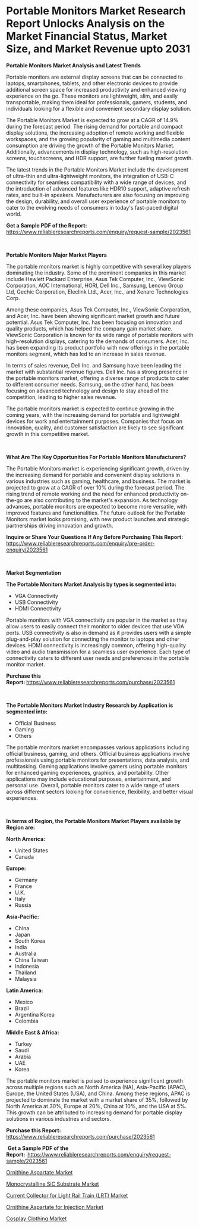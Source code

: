 <p><h1>Portable Monitors Market Research Report Unlocks Analysis on the Market Financial Status, Market Size, and Market Revenue upto 2031</h1></p><p><strong>Portable Monitors Market Analysis and Latest Trends</strong></p>
<p><p>Portable monitors are external display screens that can be connected to laptops, smartphones, tablets, and other electronic devices to provide additional screen space for increased productivity and enhanced viewing experience on the go. These monitors are lightweight, slim, and easily transportable, making them ideal for professionals, gamers, students, and individuals looking for a flexible and convenient secondary display solution.</p><p>The Portable Monitors Market is expected to grow at a CAGR of 14.9% during the forecast period. The rising demand for portable and compact display solutions, the increasing adoption of remote working and flexible workspaces, and the growing popularity of gaming and multimedia content consumption are driving the growth of the Portable Monitors Market. Additionally, advancements in display technology, such as high-resolution screens, touchscreens, and HDR support, are further fueling market growth.</p><p>The latest trends in the Portable Monitors Market include the development of ultra-thin and ultra-lightweight monitors, the integration of USB-C connectivity for seamless compatibility with a wide range of devices, and the introduction of advanced features like HDR10 support, adaptive refresh rates, and built-in speakers. Manufacturers are also focusing on improving the design, durability, and overall user experience of portable monitors to cater to the evolving needs of consumers in today's fast-paced digital world.</p></p>
<p><strong>Get a Sample PDF of the Report:&nbsp;</strong> <a href="https://www.reliableresearchreports.com/enquiry/request-sample/2023561">https://www.reliableresearchreports.com/enquiry/request-sample/2023561</a></p>
<p>&nbsp;</p>
<p><strong>Portable Monitors Major Market Players</strong></p>
<p><p>The portable monitors market is highly competitive with several key players dominating the industry. Some of the prominent companies in this market include Hewlett Packard Enterprise, Asus Tek Computer, Inc., ViewSonic Corporation, AOC International, HORI, Dell Inc., Samsung, Lenovo Group Ltd, Gechic Corporation, Eleclink Ltd., Acer, Inc., and Xenarc Technologies Corp.</p><p>Among these companies, Asus Tek Computer, Inc., ViewSonic Corporation, and Acer, Inc. have been showing significant market growth and future potential. Asus Tek Computer, Inc. has been focusing on innovation and quality products, which has helped the company gain market share. ViewSonic Corporation is known for its wide range of portable monitors with high-resolution displays, catering to the demands of consumers. Acer, Inc. has been expanding its product portfolio with new offerings in the portable monitors segment, which has led to an increase in sales revenue.</p><p>In terms of sales revenue, Dell Inc. and Samsung have been leading the market with substantial revenue figures. Dell Inc. has a strong presence in the portable monitors market, offering a diverse range of products to cater to different consumer needs. Samsung, on the other hand, has been focusing on advanced technology and design to stay ahead of the competition, leading to higher sales revenue.</p><p>The portable monitors market is expected to continue growing in the coming years, with the increasing demand for portable and lightweight devices for work and entertainment purposes. Companies that focus on innovation, quality, and customer satisfaction are likely to see significant growth in this competitive market.</p></p>
<p>&nbsp;</p>
<p><strong>What Are The Key Opportunities For Portable Monitors Manufacturers?</strong></p>
<p><p>The Portable Monitors market is experiencing significant growth, driven by the increasing demand for portable and convenient display solutions in various industries such as gaming, healthcare, and business. The market is projected to grow at a CAGR of over 10% during the forecast period. The rising trend of remote working and the need for enhanced productivity on-the-go are also contributing to the market's expansion. As technology advances, portable monitors are expected to become more versatile, with improved features and functionalities. The future outlook for the Portable Monitors market looks promising, with new product launches and strategic partnerships driving innovation and growth.</p></p>
<p><strong>Inquire or Share Your Questions If Any Before Purchasing This Report:</strong> <a href="https://www.reliableresearchreports.com/enquiry/pre-order-enquiry/2023561">https://www.reliableresearchreports.com/enquiry/pre-order-enquiry/2023561</a></p>
<p>&nbsp;</p>
<p><strong>Market Segmentation</strong></p>
<p><strong>The Portable Monitors Market Analysis by types is segmented into:</strong></p>
<p><ul><li>VGA Connectivity</li><li>USB Connectivity</li><li>HDMI Connectivity</li></ul></p>
<p><p>Portable monitors with VGA connectivity are popular in the market as they allow users to easily connect their monitor to older devices that use VGA ports. USB connectivity is also in demand as it provides users with a simple plug-and-play solution for connecting the monitor to laptops and other devices. HDMI connectivity is increasingly common, offering high-quality video and audio transmission for a seamless user experience. Each type of connectivity caters to different user needs and preferences in the portable monitor market.</p></p>
<p><strong>Purchase this Report:&nbsp;</strong><a href="https://www.reliableresearchreports.com/purchase/2023561">https://www.reliableresearchreports.com/purchase/2023561</a></p>
<p>&nbsp;</p>
<p><strong>The Portable Monitors Market Industry Research by Application is segmented into:</strong></p>
<p><ul><li>Official Business</li><li>Gaming</li><li>Others</li></ul></p>
<p><p>The portable monitors market encompasses various applications including official business, gaming, and others. Official business applications involve professionals using portable monitors for presentations, data analysis, and multitasking. Gaming applications involve gamers using portable monitors for enhanced gaming experiences, graphics, and portability. Other applications may include educational purposes, entertainment, and personal use. Overall, portable monitors cater to a wide range of users across different sectors looking for convenience, flexibility, and better visual experiences.</p></p>
<p>&nbsp;</p>
<p><strong>In terms of Region, the Portable Monitors Market Players available by Region are:</strong></p>
<p>
    <p> <strong> North America: </strong>
        <ul>
            <li>United States</li>
            <li>Canada</li>
        </ul>
        </p> 
    <p> <strong> Europe: </strong>
        <ul>
            <li>Germany</li>
            <li>France</li>
            <li>U.K.</li>
            <li>Italy</li>
            <li>Russia</li>
        </ul>
        </p> 
    <p> <strong> Asia-Pacific: </strong>
        <ul>
            <li>China</li>
            <li>Japan</li>
            <li>South Korea</li>
            <li>India</li>
            <li>Australia</li>
            <li>China Taiwan</li>
            <li>Indonesia</li>
            <li>Thailand</li>
            <li>Malaysia</li>
        </ul>
        </p> 
    <p> <strong> Latin America: </strong>
        <ul>
            <li>Mexico</li>
            <li>Brazil</li>
            <li>Argentina Korea</li>
            <li>Colombia</li>
        </ul>
        </p> 
    <p> <strong> Middle East & Africa: </strong>
        <ul>
            <li>Turkey</li>
            <li>Saudi</li>
            <li>Arabia</li>
            <li>UAE</li>
            <li>Korea</li>
        </ul>
    </p>
    </p>
<p><p>The portable monitors market is poised to experience significant growth across multiple regions such as North America (NA), Asia-Pacific (APAC), Europe, the United States (USA), and China. Among these regions, APAC is projected to dominate the market with a market share of 35%, followed by North America at 30%, Europe at 20%, China at 10%, and the USA at 5%. This growth can be attributed to increasing demand for portable display solutions in various industries and sectors.</p></p>
<p><strong>Purchase this Report: </strong><a href="https://www.reliableresearchreports.com/purchase/2023561">https://www.reliableresearchreports.com/purchase/2023561</a></p>
<p>&nbsp;<strong>Get a Sample PDF of the Report:&nbsp;&nbsp;</strong><a href="https://www.reliableresearchreports.com/enquiry/request-sample/2023561">https://www.reliableresearchreports.com/enquiry/request-sample/2023561</a></p>
<p><strong></strong></p>
<p><p><a href="https://iodized-pantydraco-05c.notion.site/Global-Ornithine-Aspartate-Market-Size-and-Market-Trends-Insights-and-Projections-from-2024-to-2031-1a58280d29604d9299d86c7097e270c4">Ornithine Aspartate Market</a></p><p><a href="https://view.publitas.com/reportprime-1/monocrystalline-sic-substrate-market-challenges-opportunities-and-growth-drivers-and-major-market-players-forecasted-for-period-from-2024-2031/">Monocrystalline SiC Substrate Market</a></p><p><a href="https://view.publitas.com/reportprime-1/current-collector-for-light-rail-train-lrt-market-size-market-trends-and-growth-outlook-forecasted-for-period-from-2024-to-2031/">Current Collector for Light Rail Train (LRT) Market</a></p><p><a href="https://three-jumbo-f6d.notion.site/Global-Ornithine-Aspartate-for-Injection-Market-by-Types-Applications-and-Major-Players-with-Regi-31b508e69fa84d61ba405bfce7a28efe">Ornithine Aspartate for Injection Market</a></p><p><a href="https://noble-drawer-34c.notion.site/Cosplay-Clothing-Market-Size-Market-Trends-and-Growth-Outlook-forecasted-for-period-from-2024-to-2-276de5fd0a4d44ff9c2bb55f283a04f3">Cosplay Clothing Market</a></p></p>